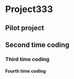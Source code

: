 # Project333

## Pilot project

## Second time coding

### Third time coding

#### Fourth time coding

